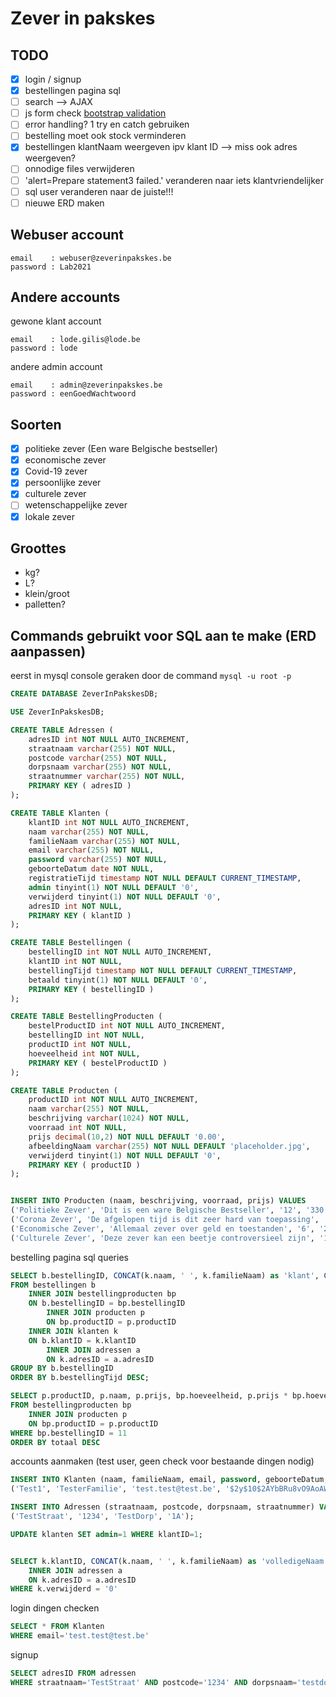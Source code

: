 # Zever in pakskes

## TODO

- [x] login / signup
- [x] bestellingen pagina sql
- [ ] search --> AJAX
- [ ] js form check [bootstrap validation](https://getbootstrap.com/docs/5.0/forms/validation/)
- [ ] error handling? 1 try en catch gebruiken
- [ ] bestelling moet ook stock verminderen
- [x] bestellingen klantNaam weergeven ipv klant ID --> miss ook adres weergeven?
- [ ] onnodige files verwijderen
- [ ] 'alert=Prepare statement3 failed.' veranderen naar iets klantvriendelijker
- [ ] sql user veranderen naar de juiste!!!
- [ ] nieuwe ERD maken

## Webuser account

```
email    : webuser@zeverinpakskes.be
password : Lab2021
```

## Andere accounts

gewone klant account
```
email    : lode.gilis@lode.be
password : lode
```

andere admin account
```
email    : admin@zeverinpakskes.be
password : eenGoedWachtwoord
```

## Soorten

- [x] politieke zever (Een ware Belgische bestseller)
- [x] economische zever
- [x] Covid-19 zever
- [x] persoonlijke zever
- [x] culturele zever
- [ ] wetenschappelijke zever
- [x] lokale zever

## Groottes

- kg?
- L?
- klein/groot
- palletten?


## Commands gebruikt voor SQL aan te make (ERD aanpassen)

eerst in mysql console geraken door de command `mysql -u root -p`

```sql
CREATE DATABASE ZeverInPakskesDB;

USE ZeverInPakskesDB;

CREATE TABLE Adressen (
    adresID int NOT NULL AUTO_INCREMENT,
    straatnaam varchar(255) NOT NULL,
    postcode varchar(255) NOT NULL,
    dorpsnaam varchar(255) NOT NULL,
    straatnummer varchar(255) NOT NULL,
    PRIMARY KEY ( adresID )
);

CREATE TABLE Klanten (
    klantID int NOT NULL AUTO_INCREMENT,
    naam varchar(255) NOT NULL,
    familieNaam varchar(255) NOT NULL,
    email varchar(255) NOT NULL,
    password varchar(255) NOT NULL,
    geboorteDatum date NOT NULL,
    registratieTijd timestamp NOT NULL DEFAULT CURRENT_TIMESTAMP,
    admin tinyint(1) NOT NULL DEFAULT '0',
    verwijderd tinyint(1) NOT NULL DEFAULT '0',
    adresID int NOT NULL,
    PRIMARY KEY ( klantID )
);

CREATE TABLE Bestellingen (
    bestellingID int NOT NULL AUTO_INCREMENT,
    klantID int NOT NULL,
    bestellingTijd timestamp NOT NULL DEFAULT CURRENT_TIMESTAMP,
    betaald tinyint(1) NOT NULL DEFAULT '0',
    PRIMARY KEY ( bestellingID )
);

CREATE TABLE BestellingProducten (
    bestelProductID int NOT NULL AUTO_INCREMENT,
    bestellingID int NOT NULL,
    productID int NOT NULL,
    hoeveelheid int NOT NULL,
    PRIMARY KEY ( bestelProductID )
);

CREATE TABLE Producten (
    productID int NOT NULL AUTO_INCREMENT,
    naam varchar(255) NOT NULL,
    beschrijving varchar(1024) NOT NULL,
    voorraad int NOT NULL,
    prijs decimal(10,2) NOT NULL DEFAULT '0.00',
    afbeeldingNaam varchar(255) NOT NULL DEFAULT 'placeholder.jpg',
    verwijderd tinyint(1) NOT NULL DEFAULT '0',
    PRIMARY KEY ( productID )
);


INSERT INTO Producten (naam, beschrijving, voorraad, prijs) VALUES
('Politieke Zever', 'Dit is een ware Belgische Bestseller', '12', '330.30'),
('Corona Zever', 'De afgelopen tijd is dit zeer hard van toepassing', '16', '199.99'),
('Economische Zever', 'Allemaal zever over geld en toestanden', '6', '250'),
('Culturele Zever', 'Deze zever kan een beetje controversieel zijn', '11', '100');
```

bestelling pagina sql queries

```sql
SELECT b.bestellingID, CONCAT(k.naam, ' ', k.familieNaam) as 'klant', CONCAT(a.straatnaam, ' ', a.straatnummer, ', ', a.postcode, ' ', a.dorpsnaam) as 'bezorgadres', b.bestellingTijd, sum(p.prijs * bp.hoeveelheid) as 'totaal', b.betaald
FROM bestellingen b
    INNER JOIN bestellingproducten bp
    ON b.bestellingID = bp.bestellingID
        INNER JOIN producten p
        ON bp.productID = p.productID
    INNER JOIN klanten k
    ON b.klantID = k.klantID
        INNER JOIN adressen a
        ON k.adresID = a.adresID
GROUP BY b.bestellingID
ORDER BY b.bestellingTijd DESC;

SELECT p.productID, p.naam, p.prijs, bp.hoeveelheid, p.prijs * bp.hoeveelheid as 'totaal'
FROM bestellingproducten bp
    INNER JOIN producten p
    ON bp.productID = p.productID
WHERE bp.bestellingID = 11
ORDER BY totaal DESC
```

accounts aanmaken (test user, geen check voor bestaande dingen nodig)

```sql
INSERT INTO Klanten (naam, familieNaam, email, password, geboorteDatum, admin, adresID) VALUES
('Test1', 'TesterFamilie', 'test.test@test.be', '$2y$10$2AYbBRu8vO9AoAWJELcNQuAEoP/INrK20ZEEiztXmNkuA7vK1pBw2', '2002-07-12', '1', '1');

INSERT INTO Adressen (straatnaam, postcode, dorpsnaam, straatnummer) VALUES
('TestStraat', '1234', 'TestDorp', '1A');

UPDATE klanten SET admin=1 WHERE klantID=1;


SELECT k.klantID, CONCAT(k.naam, ' ', k.familieNaam) as 'volledigeNaam', k.email, CONCAT(a.straatnaam, ' ', a.straatnummer, ', ', a.postcode, ' ', a.dorpsnaam) as 'adres', k.geboorteDatum, k.registratieTijd, k.admin FROM klanten k
    INNER JOIN adressen a
    ON k.adresID = a.adresID
WHERE k.verwijderd = '0'
```

login dingen checken

```sql
SELECT * FROM Klanten
WHERE email='test.test@test.be'
```

signup
```sql
SELECT adresID FROM adressen
WHERE straatnaam='TestStraat' AND postcode='1234' AND dorpsnaam='testdorp' AND straatnummer='1A';
```